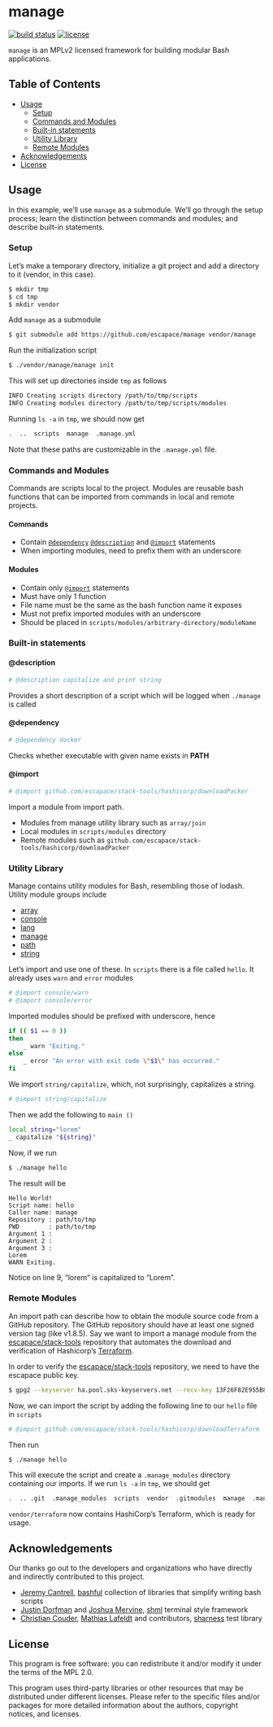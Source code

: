 # manage

[![build status][2]][1]
[![license][3]]()

`manage` is an MPLv2 licensed framework for building modular Bash
applications.

## Table of Contents

-   [Usage](#usage)
    -   [Setup](#setup)
    -   [Commands and Modules](#commands-and-modules)
    -   [Built-in statements](#built-in-statements)
    -   [Utility Library](#utility-library)
    -   [Remote Modules](#remote-modules)
-   [Acknowledgements](#acknowledgements)
-   [License](#license)

## Usage

In this example, we’ll use `manage` as a submodule. We’ll go through
the setup process; learn the distinction between commands and modules;
and describe built-in statements.

### Setup

Let’s make a temporary directory, initialize a git project and add a
directory to it (vendor, in this case).

```bash
$ mkdir tmp
$ cd tmp
$ mkdir vendor
```

Add `manage` as a submodule

```bash
$ git submodule add https://github.com/escapace/manage vendor/manage
```

Run the initialization script

```bash
$ ./vendor/manage/manage init
```

This will set up directories inside `tmp` as follows

```bash
INFO Creating scripts directory /path/to/tmp/scripts
INFO Creating modules directory /path/to/tmp/scripts/modules
```

Running `ls -a` in `tmp`, we should now get

```bash
.  ..  scripts  manage  .manage.yml
```

Note that these paths are customizable in the `.manage.yml` file.

### Commands and Modules

Commands are scripts local to the project. Modules are reusable bash functions
that can be imported from commands in local and remote projects.

#### Commands

-   Contain [`@dependency`][29] [`@description`][30] and [`@import`][31]
    statements
-   When importing modules, need to prefix them with an underscore

#### Modules

-   Contain only [`@import`][31] statements
-   Must have only 1 function
-   File name must be the same as the bash function name it exposes
-   Must not prefix imported modules with an underscore
-   Should be placed in `scripts/modules/arbitrary-directory/moduleName`

### Built-in statements

#### @description

```sh
# @description capitalize and print string
```

Provides a short description of a script which will be logged when `./manage` is called

#### @dependency

```bash
# @dependency docker
```

Checks whether executable with given name exists in **PATH**

#### @import

```bash
# @import github.com/escapace/stack-tools/hashicorp/downloadPacker
```

Import a module from import path.

-   Modules from manage utility library such as `array/join`
-   Local modules in `scripts/modules` directory
-   Remote modules such as `github.com/escapace/stack-tools/hashicorp/downloadPacker`

### Utility Library

Manage contains utility modules for Bash, resembling those of lodash.
Utility module groups include

-   [array][5]
-   [console][6]
-   [lang][7]
-   [manage][8]
-   [path][9]
-   [string][10]

Let’s import and use one of these. In `scripts` there is a file called
`hello`. It already uses `warn` and `error` modules

```bash
# @import console/warn
# @import console/error
```

Imported modules should be prefixed with underscore, hence

```bash
if (( $1 == 0 ))
then
    _ warn "Exiting."
else
    _ error "An error with exit code \"$1\" has occurred."
fi
```

We import `string/capitalize`, which, not surprisingly, capitalizes a
string.

```bash
# @import string/capitalize
```

Then we add the following to `main ()`

```bash
local string="lorem"
_ capitalize "${string}"
```

Now, if we run

```bash
$ ./manage hello
```

The result will be

    Hello World!
    Script name: hello
    Caller name: manage
    Repository : path/to/tmp
    PWD        : path/to/tmp
    Argument 1 :
    Argument 2 :
    Argument 3 :
    Lorem
    WARN Exiting.

Notice on line 9, “lorem” is capitalized to “Lorem”.

### Remote Modules

An import path can describe how to obtain the module source code from a GitHub
repository. The GitHub repository should have at least one signed version tag
(like v1.8.5). Say we want to import a manage module from the
[escapace/stack-tools][11] repository that automates the download and
verification of Hashicorp’s [Terraform][12].

In order to verify the [escapace/stack-tools][11] repository, we need to have
the escapace public key.

```bash
$ gpg2 --keyserver ha.pool.sks-keyservers.net --recv-key 13F26F82E955B8B8CE469054F29CCEBC83FD4525
```

Now, we can import the script by adding the following line to our `hello` file
in `scripts`

```bash
# @import github.com/escapace/stack-tools/hashicorp/downloadTerraform
```

Then run

```bash
$ ./manage hello
```

This will execute the script and create a `.manage_modules` directory
containing our imports. If we run `ls -a` in `tmp`, we should get

```bash
.  .. .git  .manage_modules  scripts  vendor  .gitmodules  manage  .manage.yml
```

`vendor/terraform` now contains HashiCorp’s Terraform, which is ready
for usage.

## Acknowledgements

Our thanks go out to the developers and organizations who have directly and
indirectly contributed to this project.

-   [Jeremy Cantrell][14], [bashful][13] collection of libraries that simplify writing bash
    scripts
-   [Justin Dorfman][16] and [Joshua Mervine][17], [shml][15] terminal style framework
-   [Christian Couder][19], [Mathias Lafeldt][20] and contributors, [sharness][18] test library

## License

This program is free software: you can redistribute it and/or modify
it under the terms of the MPL 2.0.

This program uses third-party libraries or other resources that may be
distributed under different licenses. Please refer to the specific
files and/or packages for more detailed information about the authors,
copyright notices, and licenses.

[1]: https://travis-ci.org/escapace/manage

[2]: https://secure.travis-ci.org/escapace/manage.png

[3]: https://img.shields.io/badge/license-Mozilla%20Public%20License%20Version%202.0-blue.svg

[4]: #built-in-statements

[5]: modules/array

[6]: modules/console

[7]: modules/lang

[8]: modules/manage

[9]: modules/path

[10]: modules/string

[11]: https://github.com/escapace/stack-tools

[12]: https://www.terraform.io/

[13]: https://github.com/jmcantrell/bashful

[14]: https://github.com/jmcantrell

[15]: https://github.com/MaxCDN/shml

[16]: https://github.com/jdorfman

[17]: https://github.com/jmervine

[18]: https://github.com/chriscool/sharness

[19]: https://github.com/chriscool

[20]: https://twitter.com/mlafeldt

[22]: #usage

[23]: #setup

[24]: #commands-and-modules

[25]: #utility-library

[26]: #remote-modules

[27]: #acknowledgements

[28]: #license

[29]: #dependency

[30]: #description

[31]: #import
